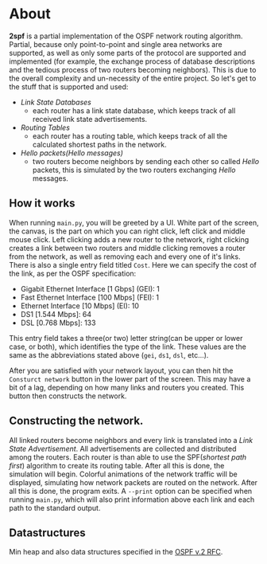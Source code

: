 # About
**2spf** is a partial implementation of the OSPF network routing algorithm. Partial, because only point-to-point and single area networks are supported, as well as only some parts of the protocol are supported and implemented (for example, the exchange process of database descriptions and the tedious process of two routers becoming neighbors). This is due to the overall complexity and un-necessity of the entire project. So let's get to the stuff that is supported and used:
- *Link State Databases*
    - each router has a link state database, which keeps track of all received link state advertisements.
- *Routing Tables*
    - each router has a routing table, which keeps track of all the calculated shortest paths in the network.
- *Hello packets(Hello messages)*
    - two routers become neighbors by sending each other so called *Hello* packets, this is simulated by the two routers exchanging *Hello* messages.

## How it works
When running `main.py`, you will be greeted by a UI. White part of the screen, the canvas, is the part on which you can right click, left click and middle mouse click. Left clicking adds a new router to the network, right clicking creates a link between two routers and middle clicking removes a router from the network, as well as removing each and every one of it's links. There is also a single entry field titled `Cost`. Here we can specify the cost of the link, as per the OSPF specification:
- Gigabit Ethernet Interface [1 Gbps] (GEI): 1
- Fast Ethernet Interface [100 Mbps] (FEI): 1
- Ethernet Interface [10 Mbps] (EI): 10
- DS1 [1.544 Mbps]: 64
- DSL [0.768 Mbps]: 133

This entry field takes a three(or two) letter string(can be upper or lower case, or both), which identifies the type of the link. These values are the same as the abbreviations stated above (`gei`, `ds1`, `dsl`, etc...).

After you are satisfied with your network layout, you can then hit the `Consturct network` button in the lower part of the screen. This may have a bit of a lag, depending on how many links and routers you created. This button then constructs the network.

## Constructing the network.
All linked routers become neighbors and every link is translated into a *Link State Advertisement*. All advertisements are collected and distributed among the routers. Each router is than able to use the SPF(*shortest path first*) algorithm to create its routing table. After all this is done, the simulation will begin. Colorful animations of the network traffic will be displayed, simulating how network packets are routed on the network. After all this is done, the program exits. A `--print` option can be specified when running `main.py`, which will also print information above each link and each path to the standard output.

## Datastructures
Min heap and also data structures specified in the [OSPF v.2 RFC](https://www.freesoft.org/CIE/RFC/1583/index.htm).
